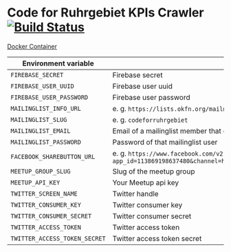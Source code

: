# Code for Ruhrgebiet KPIs Crawler [![Build Status](https://travis-ci.org/CodeforRuhrgebiet/kpis-crawler-docker.svg?branch=master)](https://travis-ci.org/CodeforRuhrgebiet/kpis-crawler-docker)

[Docker Container](https://hub.docker.com/r/codeforruhrgebiet/kpis/)

| Environment variable | Description |
| --- | --- |
| `FIREBASE_SECRET` | Firebase secret |
| `FIREBASE_USER_UUID` | Firebase user uuid |
| `FIREBASE_USER_PASSWORD` | Firebase user password |
| `MAILINGLIST_INFO_URL` | e. g. `https://lists.okfn.org/mailman/listinfo/codeforruhrgebiet` |
| `MAILINGLIST_SLUG` | e. g. `codeforruhrgebiet` |
| `MAILINGLIST_EMAIL` | Email of a mailinglist member that can view the member count |
| `MAILINGLIST_PASSWORD` | Password of that mailinglist user |
| `FACEBOOK_SHAREBUTTON_URL` | e. g. `https://www.facebook.com/v2.5/plugins/like.php?app_id=113869198637480&channel=https%3A%2F%2Fstaticxx.facebook.com%2Fconnect%2Fxd_arbiter.php%3Fversion%3D42%23cb%3Df1acc47a6530e2a%26domain%3Ddevelopers.facebook.com%26origin%3Dhttps%253A%252F%252Fdevelopers.facebook.com%252Ff24a252c615252c%26relation%3Dparent.parent&container_width=613&href=https%3A%2F%2Fwww.facebook.com%2Fcodeforruhrgebiet&layout=button_count&locale=de_DE&sdk=joey&share=false&show_faces=false` |
| `MEETUP_GROUP_SLUG` | Slug of the meetup group |
| `MEETUP_API_KEY` | Your Meetup api key |
| `TWITTER_SCREEN_NAME` | Twitter handle |
| `TWITTER_CONSUMER_KEY` | Twitter consumer key |
| `TWITTER_CONSUMER_SECRET` | Twitter consumer secret |
| `TWITTER_ACCESS_TOKEN` | Twitter access token |
| `TWITTER_ACCESS_TOKEN_SECRET` | Twitter access token secret |
